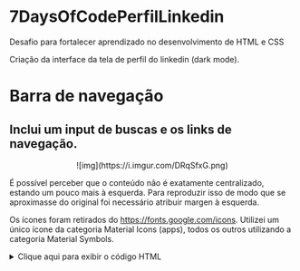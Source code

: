 # 7DaysOfCodePerfilLinkedin
Desafio para fortalecer aprendizado no desenvolvimento de HTML e CSS

Criação da interface da tela de perfil do linkedin (dark mode).

# Barra de navegação

## Inclui um input de buscas e os links de navegação.
<center>
![img](https://i.imgur.com/DRqSfxG.png)
</center>

É possível perceber que o conteúdo não é exatamente centralizado, estando um pouco mais à esquerda. Para reproduzir isso de modo que se aproximasse do original foi necessário atribuir margen à esquerda.

Os ícones foram retirados do https://fonts.google.com/icons.
Utilizei um único ícone da categoria Material Icons (apps), todos os outros utilizando a categoria Material Symbols.

<details>
<summary>Clique aqui para exibir o código HTML</summary>
```
  <header id="header">
      <nav class="nav-container">
        <div class="nav-container-icon">
          <a class="nav-icone-link" href="#">
            <img
              src="imgs/linkedin.svg"
              alt="logo linkedin"
              width="34"
              height="34"
            />
          </a>
          <div class="input">
            <span class="material-symbols-outlined">search</span>
            <input type="search" placeholder="Pesquisar" />
          </div>
        </div>

        <div class="icones">
          <div class="icones-icone">
            <a class="nav-icone-link" href="#">
              <span class="material-symbols-outlined">home</span>
              <span class="icone-span">inicio</span>
            </a>
          </div>
          <div class="icones-icone">
            <a class="nav-icone-link" href="#">
              <span class="material-symbols-outlined">group</span>
              <span class="icone-span">minha rede</span>
            </a>
          </div>
          <div class="icones-icone">
            <a class="nav-icone-link" href="#">
              <span class="material-symbols-outlined">business_center</span>
              <span class="icone-span">vagas</span>
            </a>
          </div>
          <div class="icones-icone">
            <a class="nav-icone-link" href="#">
              <span class="material-symbols-outlined">sms</span>
              <span class="icone-span">mensagem</span>
            </a>
          </div>
          <div class="icones-icone">
            <a class="nav-icone-link" href="#">
              <span class="material-symbols-outlined">notifications</span>
              <span class="icone-span">notificacoes</span>
            </a>
          </div>
          <div class="divisao"></div>

          <div class="icones-icone">
            <a class="nav-icone-link" href="#">
              <span class="material-icons">apps</span>
              <span class="icone-span">solucoes</span>
            </a>
          </div>
        </div>
      </nav>
    </header>
```
</details>

***

# Seção Followers

## Cards de pessoas que nos seguem

Esta seção é composta por vários cards com o nome e sobrenome das pessoas que estão em nossa rede e que também viram certo conteúdo.
Nos cards há um resumo do perfil da pessoa: Título, cargo e tecnologias, além de algum texto relacionado a suas habilidades.

<center>
  ![img](https://i.imgur.com/x1sB4iR.png)
</center>

<details>
  <summary>Clique para ver o código do card</summary>
  ```
  <div class="pessoas-viram">
          <h1 class="cabecalho-card">As pessoas que também viram</h1>
          <div class="follower-card">
            <a href="#" class="btn-img"><img src="imgs/user1.png" alt="" /></a>
            <div>
              <h2>Nome e sobrenome</h2>
              <p>Título, Cargo e tecnologias. Lorem ipsum Dolor sit Amet</p>
              <button>Enviar mensagem</button>
            </div>
          </div>

          <div class="follower-card">
            <a href="#" class="btn-img"><img src="imgs/user5.png" alt="" /></a>
            <div>
              <h2>Nome e sobrenome</h2>
              <p>Título, Cargo e tecnologias. Lorem ipsum Dolor sit Amet</p>
              <button>Enviar mensagem</button>
            </div>
          </div>
          <div class="follower-card">
            <a href="#" class="btn-img"><img src="imgs/user3.png" alt="" /></a>
            <div>
              <h2>Nome e sobrenome</h2>
              <p>Título, Cargo e tecnologias. Lorem ipsum Dolor sit Amet</p>
              <button>Enviar mensagem</button>
            </div>
          </div>
          <div class="follower-card">
            <a href="#" class="btn-img"><img src="imgs/user2.png" alt="" /></a>
            <div>
              <h2>Nome e sobrenome</h2>
              <p>Título, Cargo e tecnologias. Lorem ipsum Dolor sit Amet</p>
              <button>Enviar mensagem</button>
            </div>
          </div>
          <div class="follower-card">
            <a href="#" class="btn-img"><img src="imgs/user4.png" alt="" /></a>
            <div>
              <h2>Nome e sobrenome</h2>
              <p>Título, Cargo e tecnologias. Lorem ipsum Dolor sit Amet</p>
              <button>Enviar mensagem</button>
            </div>
          </div>
        </div>
  ```
</details>

# Seção Pessoas que talvez você conheça

## Cards de sugestão de pessoas à nossa rede.

É construída exatamente igual à seção anterior (Pessoas que também viram).

<center>![img](https://i.imgur.com/fhC4RYG.png)</center>

OBS.: As duas seções acima foram construídas numa tag aside.
___
___
# Seção Principali <main>
  
  ## Informações do Perfil
  
  <center>![Imgur](https://i.imgur.com/xtijUw3.png)</center>
  
  Seção construída como cartão de visita do usuário.
  * Um resumo de suas habilidades
  * Indentificação da empresa que trabalha
  * Instituição de ensino que estuda(ou)
  * Localização
  * Possibilidade de enviar mensagem para a pessoa por meio do botão Mensagem
  * Mais informações relacionadas à pessoa pelo botão 'Mais'
  ***
  ## Destaques
  <center>![Imgur](https://i.imgur.com/h0d92QO.png)</center>
  
  Seção que visa aprensentar as publicações resentes do usuário.
  
  * Título da publicação
  * Legenda da publicação
  * Imagem ou Conteúdo da publicação
  * Quantidade de curtidas
  * Quantidade de comentários desta publicação
  
